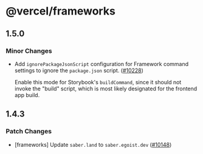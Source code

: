 # @vercel/frameworks

## 1.5.0

### Minor Changes

- Add `ignorePackageJsonScript` configuration for Framework command settings to ignore the `package.json` script. ([#10228](https://github.com/vercel/vercel/pull/10228))

  Enable this mode for Storybook's `buildCommand`, since it should not invoke the "build" script, which is most likely designated for the frontend app build.

## 1.4.3

### Patch Changes

- [frameworks] Update `saber.land` to `saber.egoist.dev` ([#10148](https://github.com/vercel/vercel/pull/10148))
